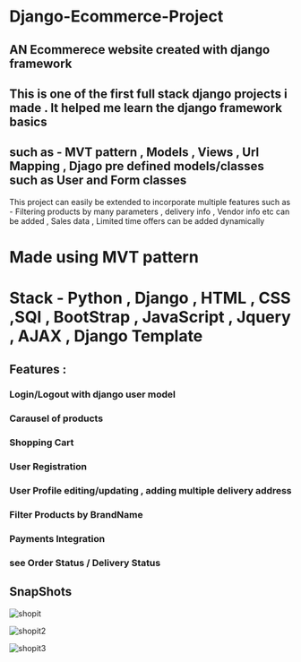 # Django-Ecommerce-Project
## AN Ecommerece website created with django framework
## This is one of the first full stack django projects i made . It helped me learn the django framework basics 
## such as  -  MVT pattern , Models , Views , Url Mapping  , Djago pre defined models/classes such as User and Form classes

This project can easily be extended to incorporate multiple features such as  -  Filtering products by many parameters , delivery info , Vendor info etc can be added , Sales data , Limited time offers can be added dynamically 


# Made using MVT pattern


# Stack - Python , Django , HTML , CSS ,SQl , BootStrap , JavaScript , Jquery , AJAX , Django Template



## Features :

### Login/Logout with django user model
### Carausel of products
### Shopping Cart
### User Registration
### User Profile editing/updating , adding multiple delivery address
### Filter Products by BrandName
### Payments Integration
### see Order Status / Delivery Status 

## SnapShots




![shopit](https://github.com/TechnoDiktator/Django-Ecommerce-Project/assets/99278069/30624b48-d8f0-4cb7-9ca1-eb15c01dfa3f)





![shopit2](https://github.com/TechnoDiktator/Django-Ecommerce-Project/assets/99278069/ed00732b-01f1-4cbf-a3be-5ea0151e20a2)




![shopit3](https://github.com/TechnoDiktator/Django-Ecommerce-Project/assets/99278069/ccf4e905-107c-4a62-a326-f354dca2b9e5)







